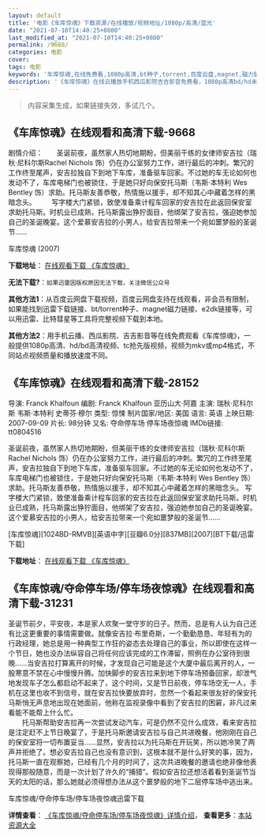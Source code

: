 ```yaml
---
layout: default
title: '电影《车库惊魂》下载资源/在线播放/视频地址/1080p/高清/蓝光'
date: "2021-07-10T14:40:25+0800"
last_modified_at: "2021-07-10T14:40:25+0800"
permalink: /9668/
categories: 电影
cover:
tags: 电影
keywords: '车库惊魂,在线免费看,1080p高清,bt种子,torrent,百度云盘,magnet,磁力链,迅雷下载资源'
description: '《车库惊魂》在线云播放手机西瓜影院吉吉影音免费看，1080p高清bd/hd未删减完整版和tc抢先枪版，mkv/mp4格式，附带bt/torrent种子、magnet/磁力链、百度云盘、网盘资源迅雷下载链接'
---
```


>内容采集生成，如果链接失效，多试几个。


## 《车库惊魂》在线观看和高清下载-9668

剧情介绍：　　圣诞前夜，虽然家人热切地期盼，但美丽干练的女律师安吉拉（瑞秋·尼科尔斯Rachel Nichols 饰）仍在办公室努力工作，进行最后的冲刺。繁冗的工作终至尾声，安吉拉独自下到地下车库，准备驱车回家。不过她的车无论如何也发动不了，车库电梯门也被锁住，于是她只好向保安托马斯（韦斯·本特利 Wes Bentley 饰）求助。托马斯友善恭敬，热情施以援手，却不知其心中藏着怎样的黑暗念头。 　　写字楼大门紧锁，致使准备乘计程车回家的安吉拉在此返回保安室求助托马斯。时机业已成熟，托马斯露出狰狞面目，他绑架了安吉拉，强迫她参加自己的圣诞晚宴。这个爱慕安吉拉的小男人，给安吉拉带来一个宛如噩梦般的圣诞节……


车库惊魂 (2007)

**下载地址**： [在线观看下载 《车库惊魂》](https://www.btbtdy.me/btdy/dy9160.html) 


**无法下载?**：`如果迅雷因版权原因无法下载，关注微信公众号 `

**其他方法1**：从百度云网盘下载视频，百度云网盘支持在线观看，非会员有限制，如果能找到迅雷下载链接、bt/torrent种子、magnet磁力链接、e2dk链接等，可以用迅雷、比特彗星等工具将完整视频下载到本地。

**其他方法2**：用手机云播、西瓜影院、吉吉影音等在线免费观看《车库惊魂》，一般提供1080p高清、hd/bd高清视频、tc抢先版视频，视频为mkv或mp4格式，不同站点视频质量和播放速度不同。


## 《车库惊魂》在线观看和高清下载-28152

导演: Franck Khalfoun 编剧: Franck Khalfoun 亚历山大·阿嘉 主演: 瑞秋·尼科尔斯 韦斯·本特利 史蒂芬·穆尔 类型: 惊悚 制片国家/地区: 美国 语言: 英语 上映日期: 2007-09-09 片长: 98分钟 又名: 夺命停车场 停车场夜惊魂 IMDb链接: tt0804516

圣诞前夜，虽然家人热切地期盼，但美丽干练的女律师安吉拉（瑞秋·尼科尔斯Rachel Nichols 饰）仍在办公室努力工作，进行最后的冲刺。繁冗的工作终至尾声，安吉拉独自下到地下车库，准备驱车回家。不过她的车无论如何也发动不了，车库电梯门也被锁住，于是她只好向保安托马斯（韦斯·本特利 Wes Bentley 饰）求助。托马斯友善恭敬，热情施以援手，却不知其心中藏着怎样的黑暗念头。 写字楼大门紧锁，致使准备乘计程车回家的安吉拉在此返回保安室求助托马斯。时机业已成熟，托马斯露出狰狞面目，他绑架了安吉拉，强迫她参加自己的圣诞晚宴。这个爱慕安吉拉的小男人，给安吉拉带来一个宛如噩梦般的圣诞节……


[车库惊魂][1024BD-RMVB][英语中字][豆瓣6.0分][837MB][2007][BT下载/迅雷下载]

**下载地址**： [在线观看下载 《车库惊魂》](https://www.btdx8.com/torrent/p2_2007.html) 


## 《车库惊魂/夺命停车场/停车场夜惊魂》在线观看和高清下载-31231

圣诞节前夕，平安夜，本是家人欢聚一堂守岁的日子。然而，总是有人认为自己还有比这更重要的事情需要做。就像安吉拉·布里奇斯，一个勤勤恳恳、年轻有为的行政经理，她总是用一种典型工作狂的姿态去处理自己的事业，所以即使在这样一个节日，她也没办法纵容自己将任何应该完成的工作滞留，照例在办公室待到很晚……当安吉拉打算离开的时候，才发现自己可能是这个大厦中最后离开的人，一股寒意不禁在心中慢慢升腾。加快脚步的安吉拉来到地下停车场预备回家，却泄气地发现车子怎么都启动不起来了，这个时间，又是节日前夜，停车场空无一人，手机在这里也收不到信号，就在安吉拉快要放弃时，忽然一个看起来很友好的保安托马斯悄无声息地出现在她面前，他称在监视录像中看到了安吉拉的困窘，非凡过来看能不能帮上什么忙。<br />　　托马斯帮助安吉拉再一次尝试发动汽车，可是仍然不见什么成效，看来安吉拉是注定赶不上节日晚宴了，于是托马斯邀请安吉拉与自己共进晚餐，他刚刚在自己的保安室将一切布置妥当&hellip;…显然，安吉拉以为托马斯在开玩笑，所以她冷笑了两声并拒绝了。想必安吉拉自己也没有意识到，这根本就不是什么好笑的事，因为，托马斯一直在观察她，已经有几个月的时间了，这次共进晚餐的邀请也绝非像他表现得那般随意，而是一次计划了许久的&ldquo;捕猎”。假如安吉拉还想活着看到圣诞节当天的太阳的话，那么她就必须得想办法从这个噩梦般的地下二层停车场中逃出来。


车库惊魂/夺命停车场/停车场夜惊魂迅雷下载

**详情查看**： [《车库惊魂/夺命停车场/停车场夜惊魂》详情介绍](/movie/31231/)， **查看更多**：[本站资源大全](/movie/t/all/)

